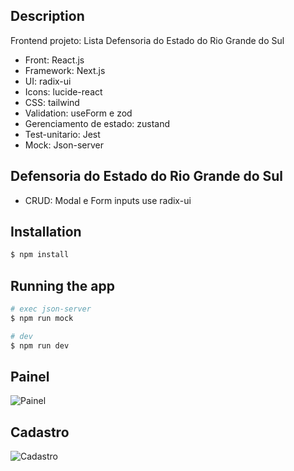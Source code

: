 ## Description

Frontend projeto: Lista Defensoria do Estado do Rio Grande do Sul
- Front: React.js
- Framework: Next.js
- UI: radix-ui
- Icons: lucide-react
- CSS: tailwind
- Validation: useForm e zod
- Gerenciamento de estado: zustand
- Test-unitario: Jest 
- Mock: Json-server

## Defensoria do Estado do Rio Grande do Sul
 - CRUD: Modal e Form inputs use radix-ui 

## Installation

```bash
$ npm install
```

## Running the app

```bash
# exec json-server
$ npm run mock

# dev
$ npm run dev
```
## Painel

![Painel](https://cdn.discordapp.com/attachments/1083115321935798314/1172250664961851514/painel.png?ex=655fa281&is=654d2d81&hm=b2c8bd2a0f201fd2d096905f15f0d5baf41dbf9b73e7ca423d8cac269c693cbb&)

## Cadastro

![Cadastro](https://cdn.discordapp.com/attachments/1083115321935798314/1172256551260659804/cadastro.png?ex=655fa7fd&is=654d32fd&hm=7fb445ee4f11166c880629b03f582c721d465397b08fa7c4843d8270f410d370&)
